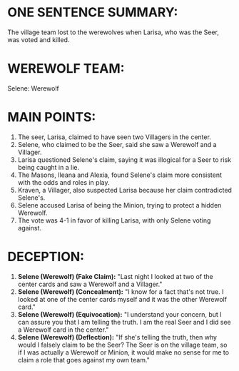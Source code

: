 # ONE SENTENCE SUMMARY:
The village team lost to the werewolves when Larisa, who was the Seer, was voted and killed.

# WEREWOLF TEAM:
Selene: Werewolf

# MAIN POINTS:
1. The seer, Larisa, claimed to have seen two Villagers in the center.
2. Selene, who claimed to be the Seer, said she saw a Werewolf and a Villager.
3. Larisa questioned Selene's claim, saying it was illogical for a Seer to risk being caught in a lie.
4. The Masons, Ileana and Alexia, found Selene's claim more consistent with the odds and roles in play.
5. Kraven, a Villager, also suspected Larisa because her claim contradicted Selene's.
6. Selene accused Larisa of being the Minion, trying to protect a hidden Werewolf.
7. The vote was 4-1 in favor of killing Larisa, with only Selene voting against.

# DECEPTION:
1. **Selene (Werewolf) (Fake Claim):** "Last night I looked at two of the center cards and saw a Werewolf and a Villager."
2. **Selene (Werewolf) (Concealment):** "I know for a fact that's not true. I looked at one of the center cards myself and it was the other Werewolf card."
3. **Selene (Werewolf) (Equivocation):** "I understand your concern, but I can assure you that I am telling the truth. I am the real Seer and I did see a Werewolf card in the center."
4. **Selene (Werewolf) (Deflection):** "If she's telling the truth, then why would I falsely claim to be the Seer? The Seer is on the village team, so if I was actually a Werewolf or Minion, it would make no sense for me to claim a role that goes against my own team."